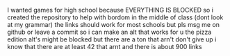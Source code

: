I wanted games for high school because EVERYTHING IS BLOCKED 
so i created the repository to help with bordom in the middle of class
(dont look at my grammar)
the links should work for most schools but pls msg me on github or leave a commit so i can make an alt that works for u
the pizza edition alt's might be blocked but there are a ton that arn't don't give up 
i know that there are at least 42 that arnt and there is about 900 links
